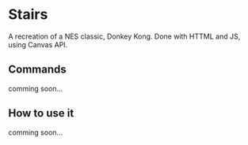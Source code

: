 # Stairs

A recreation of a NES classic, Donkey Kong. Done with HTTML and JS, using Canvas API.

## Commands

comming soon...

## How to use it

comming soon...